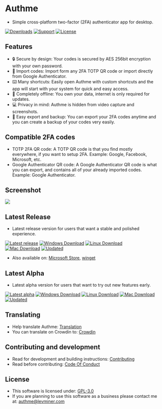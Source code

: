 # Authme

-   Simple cross-platform two-factor (2FA) authenticator app for desktop.

[![Downloads](https://img.shields.io/github/downloads/levminer/authme/total?label=Downloads)](https://authme.levminer.com/#downloads)
[![Support](https://img.shields.io/badge/Support-PayPal-blue)](https://paypal.me/levminer)
[![License](https://img.shields.io/github/license/levminer/authme?label=License)](https://github.com/Levminer/authme/blob/main/LICENSE.md)

## Features

-   🔒 Secure by design: Your codes is secured by AES 256bit encryption with your own password.
-   🔑 Import codes: Import form any 2FA TOTP QR code or import directly from Google Authenticator.
-   ⌨️ Many shortcuts: Easily open Authme with custom shortcuts and the app will start with your system for quick and easy access.
-   📡 Completely offline: You own your data, internet is only required for updates.
-   💻 Privacy in mind: Authme is hidden from video capture and screenshots.
-   📃 Easy export and backup: You can export your 2FA codes anytime and you can create a backup of your codes very easily.

## Compatible 2FA codes

-   TOTP 2FA QR code: A TOTP QR code is that you find mostly everywhere, if you want to setup 2FA. Example: Google, Facebook, Microsoft, etc.
-   Google Authenticator QR code: A Google Authenticator QR code is what you can export, and contains all of your already imported codes. Example: Google Authenticator.

## Screenshot

<img src="https://raw.githubusercontent.com/Levminer/authme/dev/screenshots/application.png?raw=true">

## Latest Release

-   Latest release version for users that want a stable and polished experience.

[![Latest release](https://img.shields.io/github/package-json/v/levminer/authme/main?label=Release)](https://tooomm.github.io/github-release-stats/?username=Levminer&repository=authme)
[![Windows Download](https://img.shields.io/badge/Windows-download-brightgreen)](https://api.levminer.com/api/v1/authme/release/windows)
[![Linux Download](https://img.shields.io/badge/Linux-download-brightgreen)](https://api.levminer.com/api/v1/authme/release/linux)
[![Mac Download](https://img.shields.io/badge/Mac-download-brightgreen)](https://api.levminer.com/api/v1/authme/release/mac)
[![Updated](https://img.shields.io/github/last-commit/levminer/authme/main?color=yellowgreen&label=Updated)](https://github.com/Levminer/authme/releases)

-   Also available on: [Microsoft Store](https://link.levminer.com/authme-ms-store), [winget](https://winget.run/pkg/Levminer/Authme)

## Latest Alpha

-   Latest alpha version for users that want to try out new features early.

[![Latest alpha](https://img.shields.io/github/package-json/v/levminer/authme/dev?label=Alpha&color=blue)](https://tooomm.github.io/github-release-stats/?username=Levminer&repository=authme)
[![Windows Download](https://img.shields.io/badge/Windows-download-brightgreen)](https://api.levminer.com/api/v1/authme/alpha/windows)
[![Linux Download](https://img.shields.io/badge/Linux-download-brightgreen)](https://api.levminer.com/api/v1/authme/alpha/linux)
[![Mac Download](https://img.shields.io/badge/Mac-download-brightgreen)](https://api.levminer.com/api/v1/authme/alpha/mac)
[![Updated](https://img.shields.io/github/last-commit/levminer/authme/dev?color=yellowgreen&label=Updated)](https://github.com/Levminer/authme/actions/workflows/alpha-artifacts.yml)

## Translating

-   Help translate Authme: [Translation](https://github.com/Levminer/authme/blob/main/.github/CONTRIBUTING.md#translation)
-   You can translate on Crowdin to: [Crowdin](https://crowdin.com/project/authme-2fa)

## Contributing and development

-   Read for development and building instructions: [Contributing](https://github.com/Levminer/authme/blob/main/.github/CONTRIBUTING.md)
-   Read before contributing: [Code Of Conduct](https://github.com/Levminer/authme/blob/main/.github/CODE_OF_CONDUCT.md)

## License

-   This software is licensed under: [GPL-3.0](https://github.com/Levminer/authme/blob/main/LICENSE.md)
-   If you are planning to use this software as a business please contact me at: <authme@levminer.com>
